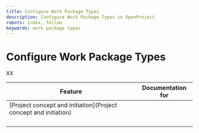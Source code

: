 ```yaml
---
title: Configure Work Package Types
description: Configure Work Package Types in OpenProject
robots: index, follow
keywords: work package types
---
```


# Configure Work Package Types

XX

| Feature                                                      | Documentation for |
| ------------------------------------------------------------ | ----------------- |
| [Project concept and initiation](Project concept and initiation) |                   |
|                                                              |                   |
|                                                              |                   |
|                                                              |                   |
|                                                              |                   |

